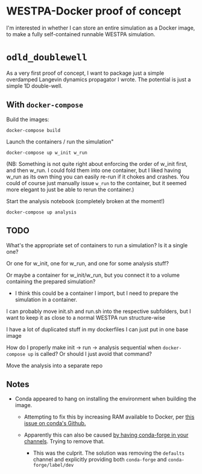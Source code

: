 # WESTPA-Docker proof of concept

I'm interested in whether I can store an entire simulation as a Docker image, to make a fully self-contained runnable WESTPA simulation.

# `odld_doublewell`

As a very first proof of concept, I want to package just a simple overdamped Langevin dynamics propagator I wrote.
The potential is just a simple 1D double-well.

## With `docker-compose`

Build the images:
```
docker-compose build
```

Launch the containers / run the simulation"
```
docker-compose up w_init w_run
```

(NB: Something is not quite right about enforcing the order of w_init first, and then w_run. 
I could fold them into one container, but I liked having w_run as its own thing you can easily re-run if it chokes and crashes.
You could of course just manually issue `w_run` to the container, but it seemed more elegant to just be able to rerun the container.)

Start the analysis notebook (completely broken at the moment!)
```
docker-compose up analysis
```

## TODO

What's the appropriate set of containers to run a simulation? Is it a single one? 

Or one for w_init, one for w_run, and one for some analysis stuff? 

Or maybe a container for w_init/w_run, but you connect it to a volume containing the prepared simulation?
- I think this could be a container I import, but I need to prepare the simulation in a container.

I can probably move init.sh and run.sh into the respective subfolders, but I want to keep it as close to a normal WESTPA run structure-wise

I have a lot of duplicated stuff in my dockerfiles I can just put in one base image

How do I properly make init -> run -> analysis sequential when `docker-compose up` is called? Or should I just avoid that command?

Move the analysis into a separate repo

## Notes

- Conda appeared to hang on installing the environment when building the image. 

    -  Attempting to fix this by increasing RAM available to Docker, per [this issue on conda's Github.](https://github.com/conda/conda/issues/8051#issuecomment-890493039) 

    - Apparently this can also be caused [by having conda-forge in your channels](https://github.com/ageron/handson-ml2/issues/24#issuecomment-524052579). Trying to remove that.

        - This was the culprit. The solution was removing the `defaults` channel and explicitly providing both `conda-forge` and `conda-forge/label/dev`